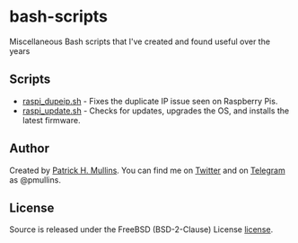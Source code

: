 # bash-scripts
Miscellaneous Bash scripts that I've created and found useful over the years 

## Scripts

- [raspi_dupeip.sh](https://github.com/phmullins/bash-scripts/blob/master/raspi-dupeip.sh) - Fixes the duplicate IP issue seen on Raspberry Pis. 
- [raspi_update.sh](https://github.com/phmullins/bash-scripts/blob/master/raspi-update.sh) - Checks for updates, upgrades the OS, and installs the latest firmware.

## Author
Created by [Patrick H. Mullins](http://www.pmullins.net/about). You can find me on  [Twitter](https://twitter.com/phmullins) and on [Telegram](https://telegram.org/) as @pmullins.

## License
Source is released under the FreeBSD (BSD-2-Clause) License [license](license.md).
